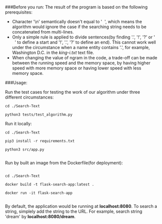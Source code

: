 ###Before you run:
The result of the program is based on the following prerequisites:

* Character '\n' semantically doesn't equal to '&nbsp;<space> ', which means the algorithm would ignore the case if the searching string needs to be concatenated from multi-lines.
* Only a simple rule is applied to divide sentences(by finding '.', '!', '?' or '&nbsp;<space>  &nbsp;<space> ' to define a start and '!', '.', '?' to define an end). This cannot work well under the circumstance when a name entity contains '.', for example, Washington D.C. in the _king-i.txt_ text file.
*  When changing the value of ngram in the code, a trade-off can be made between  the running speed and the memory space, by having higher speed with more memory space or having lower speed with less memory space.

###Usage:

Run the test cases for testing the work of our algorithm under three different circumstances:

~~~
cd ./Search-Text

python3 tests/test_algorithm.py

~~~


Run it locally:
	
~~~~
cd ./Search-Text

pip3 install -r requirements.txt

python3 src/app.py
	
~~~~

Run by built an image from the Dockerfile(for deployment):
	
~~~~

cd ./Search-Text

docker build -t flask-search-app:latest .

docker run -it flask-search-app
	
~~~~

By default, the application would be running at **localhost:8080**. To search a string, simplely add the string to the URL. For example, search string 'dream' by **localhost:8080/dream**.
